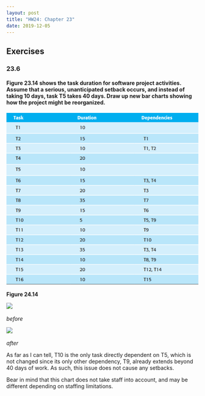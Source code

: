```yaml
---
layout: post
title: "HW24: Chapter 23"
date: 2019-12-05
---
```


## Exercises

### 23.6
#### Figure 23.14 shows the task duration for software project activities. Assume that a serious, unanticipated setback occurs, and instead of taking 10 days, task T5 takes 40 days. Draw up new bar charts showing how the project might be reorganized.

![](assets/figure_24_14.png)

**Figure 24.14** 

![](https://github.com/CollinLBauer/collinlbauer.github.io/blob/master/_posts/assets/23-6-a.png)

*before*

![](https://github.com/CollinLBauer/collinlbauer.github.io/blob/master/_posts/assets/23-6-a.png)

*after*

As far as I can tell, T10 is the only task directly dependent on T5, which is not changed since its only other dependency, T9, already extends beyond 40 days of work. As such, this issue does not cause any setbacks.

Bear in mind that this chart does not take staff into account, and may be different depending on staffing limitations.
